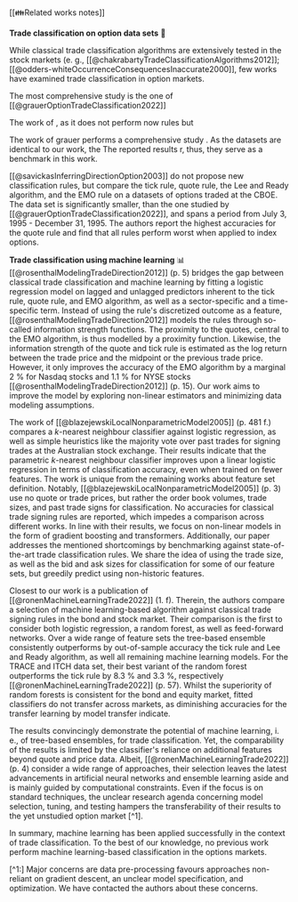 
[[👪Related works notes]]

**Trade classification on option data sets** 💸

While classical trade classification algorithms are extensively tested in the stock markets (e. g., [[@chakrabartyTradeClassificationAlgorithms2012]]; [[@odders-whiteOccurrenceConsequencesInaccurate2000]], few works have examined trade classification in option markets. 

The most comprehensive study is the one of [[@grauerOptionTradeClassification2022]]

The work of , as it does not perform now rules but

The work of grauer performs a comprehensive study . As the datasets are identical to our work, the 
The reported results r, thus, they serve as a benchmark in this work.

[[@savickasInferringDirectionOption2003]] do not propose new classification rules, but compare the tick rule, quote rule, the Lee and Ready algorithm, and the EMO rule on a datasets of options traded at the CBOE. The data set is significantly smaller, than the one studied by [[@grauerOptionTradeClassification2022]], and spans a period from July 3, 1995 - December 31, 1995. The authors report the highest accuracies for the quote rule and find that all rules perform worst when applied to index options.


**Trade classification using machine learning** 📊
[[@rosenthalModelingTradeDirection2012]] (p. 5) bridges the gap between classical trade classification and machine learning by fitting a logistic regression model on lagged and unlagged predictors inherent to the tick rule, quote rule, and EMO algorithm, as well as a sector-specific and a time-specific term. Instead of using the rule's discretized outcome as a feature, [[@rosenthalModelingTradeDirection2012]] models the rules through so-called information strength functions. The proximity to the quotes, central to the EMO algorithm, is thus modelled by a proximity function. Likewise, the information strength of the quote and tick rule is estimated as the log return between the trade price and the midpoint or the previous trade price. However, it only improves the accuracy of the EMO algorithm by a marginal $2~\%$ for Nasdaq stocks and $1.1~\%$ for NYSE stocks [[@rosenthalModelingTradeDirection2012]] (p. 15). Our work aims to improve the model by exploring non-linear estimators and minimizing data modeling assumptions.

The work of [[@blazejewskiLocalNonparametricModel2005]] (p. 481 f.) compares a $k$-nearest neighbour classifier against logistic regression, as well as simple heuristics like the majority vote over past trades for signing trades at the Australian stock exchange. Their results indicate that the parametric $k$-nearest neighbour classifier improves upon a linear logistic regression in terms of classification accuracy, even when trained on fewer features. The work is unique from the remaining works about feature set definition. Notably, [[@blazejewskiLocalNonparametricModel2005]] (p. 3) use no quote or trade prices, but rather the order book volumes, trade sizes, and past trade signs for classification. No accuracies for classical trade signing rules are reported, which impedes a comparison across different works. In line with their results, we focus on non-linear models in the form of gradient boosting and transformers. Additionally, our paper addresses the mentioned shortcomings by benchmarking against state-of-the-art trade classification rules. We share the idea of using the trade size, as well as the bid and ask sizes for classification for some of our feature sets, but greedily predict using non-historic features.

Closest to our work is a publication of [[@ronenMachineLearningTrade2022]] (1. f). Therein, the authors compare a selection of machine learning-based algorithm against classical trade signing rules in the bond and stock market. Their comparison is the first to consider both logistic regression, a random forest, as well as feed-forward networks. Over a wide range of feature sets the tree-based ensemble consistently outperforms by out-of-sample accuracy the tick rule and Lee and Ready algorithm, as well all remaining machine learning models. For the TRACE and ITCH data set, their best variant of the random forest outperforms the tick rule by $8.3~\%$ and $3.3~\%$, respectively [[@ronenMachineLearningTrade2022]] (p. 57). Whilst the superiority of random forests is consistent for the bond and equity market, fitted classifiers do not transfer across markets, as diminishing accuracies for the transfer learning by model transfer indicate.

The results convincingly demonstrate the potential of machine learning, i. e., of tree-based ensembles, for trade classification. Yet, the comparability of the results is limited by the classifier's reliance on additional features beyond quote and price data. Albeit, [[@ronenMachineLearningTrade2022]] (p. 4) consider a wide range of approaches, their selection leaves the latest advancements in artificial neural networks and ensemble learning aside and is mainly guided by computational constraints. Even if the focus is on standard techniques, the unclear research agenda concerning model selection, tuning, and testing hampers the transferability of their results to the yet unstudied option market [^1]. 

In summary, machine learning has been applied successfully in the context of trade classification. To the best of our knowledge, no previous work perform machine learning-based classification in the options markets.

[^1:] Major concerns are data pre-processing favours approaches non-reliant on gradient descent, an unclear model specification, and optimization. We have contacted the authors about these concerns.

